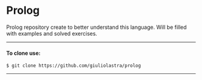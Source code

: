 # Prolog

Prolog repository create to better understand this language. 
Will be filled with examples and solved exercises.





- - - -

#### To clone use: ####
```
$ git clone https://github.com/giuliolastra/prolog
```
- - - -
